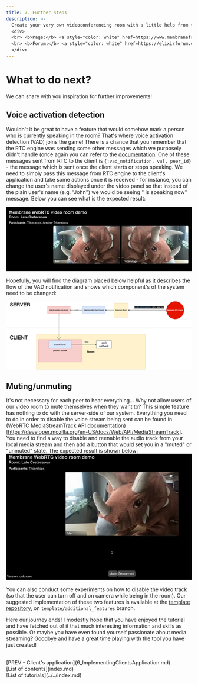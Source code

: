 ```yaml
---
title: 7. Further steps
description: >-
  Create your very own videoconferencing room with a little help from the Membrane Framework!
  <div>
  <br> <b>Page:</b> <a style="color: white" href=https://www.membraneframework.org/>Membrane Framework</a>
  <br> <b>Forum:</b> <a style="color: white" href=https://elixirforum.com/c/elixir-framework-forums/membrane-forum/104/>Membrane Forum</a>
  </div>
---
```

# What to do next?
We can share with you inspiration for further improvements!
## Voice activation detection
Wouldn't it be great to have a feature that would somehow mark a person who is currently speaking in the room? That's where voice activation detection (VAD) joins the game!
There is a chance that you remember that the RTC engine was sending some other messages which we purposely didn't handle (once again you can refer to the [documentation](https://hexdocs.pm/membrane_rtc_engine/Membrane.RTC.Engine.html#module-messages]). One of these messages sent from RTC to the client is ```{:vad_notification, val, peer_id}``` - the message which is sent once the client starts or stops speaking. We need to simply pass this message from RTC engine to the client's application and take some actions once it is received - for instance, you can change the user's name displayed under the video panel so that instead of the plain user's name (e.g. "John") we would be seeing "<user> is speaking now" message.
Below you can see what is the expected result:


![VAD example](assets/records/vad.webp "VAD example")

Hopefully, you will find the diagram placed below helpful as it describes the flow of the VAD notification and shows which component's of the system need to be changed:

![VAD Flow Scheme](assets/images/vad_flow_scheme.png "VAD flow scheme")

## Muting/unmuting
It's not necessary for each peer to hear everything...
Why not allow users of our video room to mute themselves when they want to?
This simple feature has nothing to do with the server-side of our system. Everything you need to do in order to disable the voice stream being sent can be found in (WebRTC MediaStreamTrack API documentation)[https://developer.mozilla.org/en-US/docs/Web/API/MediaStreamTrack]. You need to find a way to disable and reenable the audio track from your local media stream and then add a button that would set you in a "muted" or "unmuted" state. The expected result is shown below:
![Mute example](assets/records/mute.webp "mute example")



You can also conduct some experiments on how to disable the video track (so that the user can turn off and on camera while being in the room).
Our suggested implementation of these two features is available at the [template repository](https://github.com/membrane_framework/membrane_videoroom_tutorial/), on `template/additional_features` branch.

Here our journey ends! I modestly hope that you have enjoyed the tutorial and have fetched out of it that much interesting information and skills as possible. Or maybe you have even found yourself passionate about media streaming? Goodbye and have a great time playing with the tool you have just created!

<br>
[PREV - Client's application](6_ImplementingClientsApplication.md)<br>
[List of contents](index.md)<br>
[List of tutorials](../../index.md)
